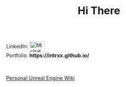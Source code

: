 <div align="center">
  <h1>Hi There</h1>
</div>

<br/>



<p align="left">
<br/>
  LinkedIn: <a href="https://www.linkedin.com/in/micha%C5%82-ogi%C5%84ski-b67386238" target="blank"><img align="center" src="https://raw.githubusercontent.com/rahuldkjain/github-profile-readme-generator/master/src/images/icons/Social/linked-in-alt.svg" alt="Michał     
  Ogiński" height="30" width="40" /></a>
<br/>
  Portfolio: <b>https://intrxx.github.io/</b>
</p>
<br/>
<p align="left">
  <a href="https://github.com/intrxx/PersonalUnrealEngineWiki"> Personal Unreal Engine Wiki</a>
</p>




